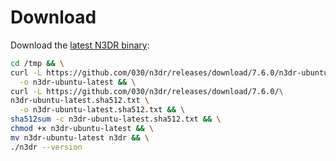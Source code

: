 # Download

Download the [latest N3DR binary](https://github.com/030/n3dr/releases/tag/7.6.0):

```bash
cd /tmp && \
curl -L https://github.com/030/n3dr/releases/download/7.6.0/n3dr-ubuntu-latest \
  -o n3dr-ubuntu-latest && \
curl -L https://github.com/030/n3dr/releases/download/7.6.0/\
n3dr-ubuntu-latest.sha512.txt \
  -o n3dr-ubuntu-latest.sha512.txt && \
sha512sum -c n3dr-ubuntu-latest.sha512.txt && \
chmod +x n3dr-ubuntu-latest && \
mv n3dr-ubuntu-latest n3dr && \
./n3dr --version
```
